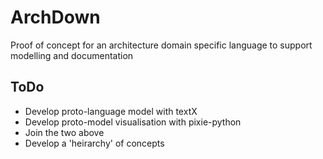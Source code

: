 # ArchDown
Proof of concept for an architecture domain specific language to support modelling and documentation

## ToDo

- Develop proto-language model with textX
- Develop proto-model visualisation with pixie-python
- Join the two above
- Develop a 'heirarchy' of concepts